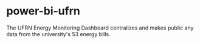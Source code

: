 # power-bi-ufrn
The UFRN Energy Monitoring Dashboard centralizes and makes public any data from the university's 53 energy bills.
